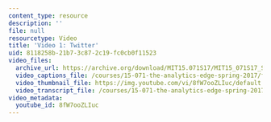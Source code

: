 ```yaml
---
content_type: resource
description: ''
file: null
resourcetype: Video
title: 'Video 1: Twitter'
uid: 8118258b-21b7-3c87-2c19-fc0cb0f11523
video_files:
  archive_url: https://archive.org/download/MIT15.071S17/MIT15_071S17_Session_5.2.01_300k.mp4
  video_captions_file: /courses/15-071-the-analytics-edge-spring-2017/f51dfcb1152251f8b6f498afadc9994c_8fW7ooZLIuc.vtt
  video_thumbnail_file: https://img.youtube.com/vi/8fW7ooZLIuc/default.jpg
  video_transcript_file: /courses/15-071-the-analytics-edge-spring-2017/f0ea7e04b9dacfb530c244c59a2be514_8fW7ooZLIuc.pdf
video_metadata:
  youtube_id: 8fW7ooZLIuc
---
```

